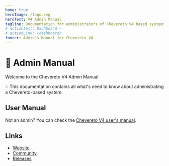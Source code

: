```yaml
---
home: true
heroImage: /logo.svg
heroText: V4 Admin Manual
tagline: Documentation for administrators of Chevereto V4 based systems
# actionText: Dashboard →
# actionLink: /dashboard/
footer: Admin's Manual for Chevereto V4
---
```


# 👸 Admin Manual

Welcome to the Chevereto V4 Admin Manual.

💡 This documentation contains all what's need to know about administrating a Chevereto-based system.

## User Manual

Not an admin? You can check the [Chevereto V4 user's manual](https://v4-user.chevereto.com/).

## Links

* [Website](https://chevereto.com/)
* [Community](https://chevereto.com/community/)
* [Releases](https://releases.chevereto.com/)
